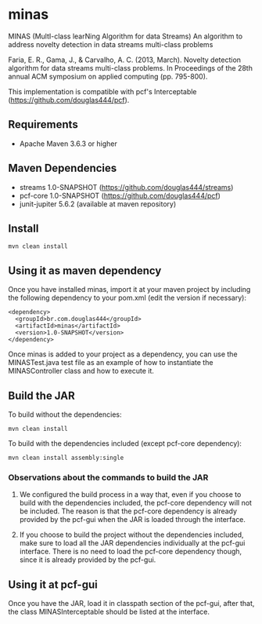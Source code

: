 # minas

MINAS (MultI-class learNing Algorithm for data Streams)
An algorithm to address novelty detection in data streams multi-class problems

Faria, E. R., Gama, J., & Carvalho, A. C. (2013, March). Novelty detection algorithm for data streams multi-class problems. In Proceedings of the 28th annual ACM symposium on applied computing (pp. 795-800).

This implementation is compatible with pcf's Interceptable (https://github.com/douglas444/pcf).

## Requirements

* Apache Maven 3.6.3 or higher

## Maven Dependencies

* streams 1.0-SNAPSHOT (https://github.com/douglas444/streams)
* pcf-core 1.0-SNAPSHOT (https://github.com/douglas444/pcf)
* junit-jupiter 5.6.2 (available at maven repository)

## Install

```mvn clean install```

## Using it as maven dependency

Once you have installed minas, import it at your maven project by including the following dependency to your pom.xml (edit the version if necessary):

```
<dependency>
  <groupId>br.com.douglas444</groupId>
  <artifactId>minas</artifactId>
  <version>1.0-SNAPSHOT</version>
</dependency>
```

Once minas is added to your project as a dependency, you can use the MINASTest.java test file as an example of how to instantiate the MINASController class and how to execute it.


## Build the JAR

To build without the dependencies: 

```mvn clean install```

To build with the dependencies included (except pcf-core dependency): 

```mvn clean install assembly:single```

### Observations about the commands to build the JAR

1. We configured the build process in a way that, even if you choose to build with the dependencies included, the pcf-core dependency will not be included. 
The reason is that the pcf-core dependency is already provided by the pcf-gui when the JAR is loaded through the interface.

2. If you choose to build the project without the dependencies included, make sure to load all the JAR dependencies individually at the pcf-gui interface. 
There is no need to load the pcf-core dependency though, since it is already provided by the pcf-gui.

## Using it at pcf-gui

Once you have the JAR, load it in classpath section of the pcf-gui, after that, the class MINASInterceptable should be listed at the interface.

